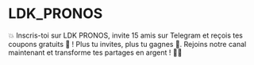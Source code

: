 # LDK_PRONOS
💥 Inscris-toi sur LDK PRONOS, invite 15 amis sur Telegram et reçois tes coupons gratuits 🎁 ! Plus tu invites, plus tu gagnes 💸. Rejoins notre canal maintenant et transforme tes partages en argent ! 🚀🔥
